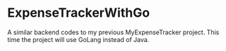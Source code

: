 # ExpenseTrackerWithGo
A similar backend codes to my previous MyExpenseTracker project. This time the project will use GoLang instead of Java.
